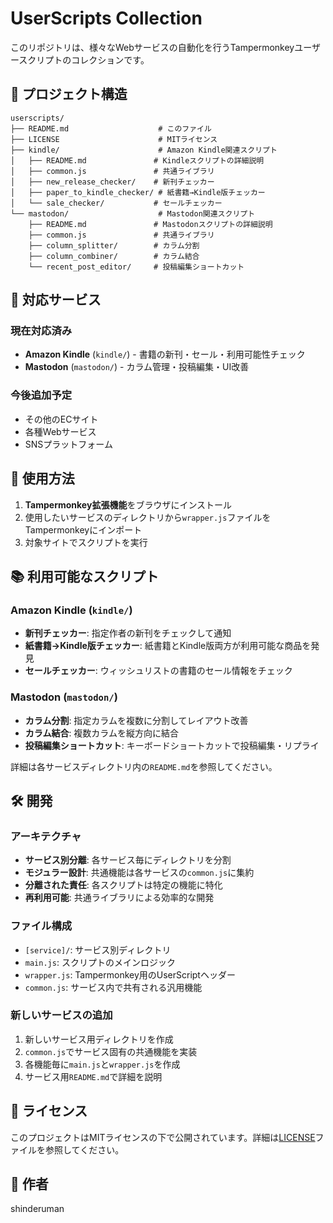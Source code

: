 # UserScripts Collection

このリポジトリは、様々なWebサービスの自動化を行うTampermonkeyユーザースクリプトのコレクションです。

## 📁 プロジェクト構造

```
userscripts/
├── README.md                    # このファイル
├── LICENSE                      # MITライセンス
├── kindle/                      # Amazon Kindle関連スクリプト
│   ├── README.md               # Kindleスクリプトの詳細説明
│   ├── common.js               # 共通ライブラリ
│   ├── new_release_checker/    # 新刊チェッカー
│   ├── paper_to_kindle_checker/ # 紙書籍→Kindle版チェッカー
│   └── sale_checker/           # セールチェッカー
└── mastodon/                    # Mastodon関連スクリプト
    ├── README.md               # Mastodonスクリプトの詳細説明
    ├── common.js               # 共通ライブラリ
    ├── column_splitter/        # カラム分割
    ├── column_combiner/        # カラム結合
    └── recent_post_editor/     # 投稿編集ショートカット
```

## 🎯 対応サービス

### 現在対応済み
- **Amazon Kindle** (`kindle/`) - 書籍の新刊・セール・利用可能性チェック
- **Mastodon** (`mastodon/`) - カラム管理・投稿編集・UI改善

### 今後追加予定
- その他のECサイト
- 各種Webサービス
- SNSプラットフォーム

## 🚀 使用方法

1. **Tampermonkey拡張機能**をブラウザにインストール
2. 使用したいサービスのディレクトリから`wrapper.js`ファイルをTampermonkeyにインポート
3. 対象サイトでスクリプトを実行

## 📚 利用可能なスクリプト

### Amazon Kindle (`kindle/`)

- **新刊チェッカー**: 指定作者の新刊をチェックして通知
- **紙書籍→Kindle版チェッカー**: 紙書籍とKindle版両方が利用可能な商品を発見
- **セールチェッカー**: ウィッシュリストの書籍のセール情報をチェック

### Mastodon (`mastodon/`)

- **カラム分割**: 指定カラムを複数に分割してレイアウト改善
- **カラム結合**: 複数カラムを縦方向に結合
- **投稿編集ショートカット**: キーボードショートカットで投稿編集・リプライ

詳細は各サービスディレクトリ内の`README.md`を参照してください。

## 🛠️ 開発

### アーキテクチャ

- **サービス別分離**: 各サービス毎にディレクトリを分割
- **モジュラー設計**: 共通機能は各サービスの`common.js`に集約
- **分離された責任**: 各スクリプトは特定の機能に特化
- **再利用可能**: 共通ライブラリによる効率的な開発

### ファイル構成

- `[service]/`: サービス別ディレクトリ
- `main.js`: スクリプトのメインロジック
- `wrapper.js`: Tampermonkey用のUserScriptヘッダー
- `common.js`: サービス内で共有される汎用機能

### 新しいサービスの追加

1. 新しいサービス用ディレクトリを作成
2. `common.js`でサービス固有の共通機能を実装
3. 各機能毎に`main.js`と`wrapper.js`を作成
4. サービス用`README.md`で詳細を説明

## 📄 ライセンス

このプロジェクトはMITライセンスの下で公開されています。詳細は[LICENSE](LICENSE)ファイルを参照してください。

## 👤 作者

shinderuman